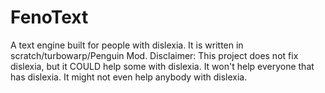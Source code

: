 # FenoText
A text engine built for people with dislexia. It is written in scratch/turbowarp/Penguin Mod. Disclaimer: This project does not fix dislexia, but it COULD help some with dislexia. It won't help everyone that has dislexia. It might not even help anybody with dislexia.
